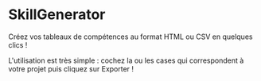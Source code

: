 # SkillGenerator
Créez vos tableaux de compétences au format HTML ou CSV en quelques clics !

L'utilisation est très simple : cochez la ou les cases qui correspondent à votre projet puis cliquez sur Exporter !
